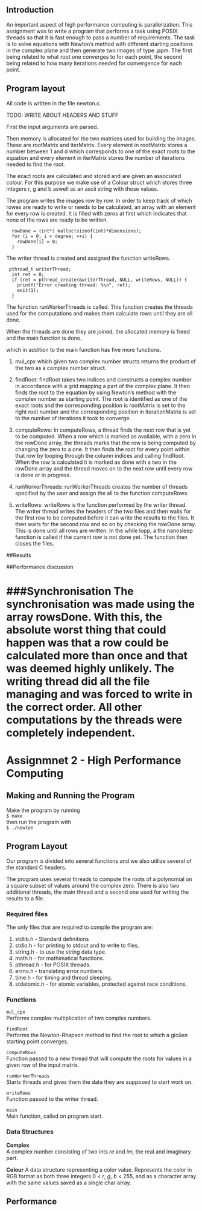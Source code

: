 ## Introduction 
An important aspect of high performance computing is parallelization.  This assignment was to write a program that performs a task using POSIX threads so that it is fast enough to pass a number of requirements. 
The task is to solve equations with Newton’s method with different starting positions in the complex plane and then generate two images of type .ppm. The first being related to what root one converges to for each point, the second being related to how many iterations needed for convergence for each point. 

## Program layout
All code is written in the file newton.c. 

TODO: WRITE ABOUT HEADERS AND STUFF

First the input arguments are parsed. 

Then memory is allocated for the two matrices used for building the images. These are rootMatrix and iterMatrix. Every element in rootMatrix stores a number between 1 and d which corresponds to one of the exact roots to the equation and every element in iterMatrix stores the number of iterations needed to find the root. 

The exact roots are calculated and stored and are given an associated colour. For this purpose we make use of a Colour struct which stores three integers r, g and b aswell as an ascii string with those values.  


The program writes the images row by row. In order to keep track of which rowes are ready to write or needs to be calculated, an array with an element for every row is created. It is filled with zeros at first which indicates that none of the rows are ready to be written. 

~~~
  rowDone = (int*) malloc(sizeof(int)*dimensions);
  for (i = 0; i < degree; ++i) {
    rowDone[i] = 0;
  }
~~~

The writer thread is created and assigned the function writeRows. 

~~~
 pthread_t writerThread;
  int ret = 0;
  if (ret = pthread_create(&writerThread, NULL, writeRows, NULL)) {
    printf("Error creating thread: %\n", ret);
    exit(1);
  }
~~~

The function runWorkerThreads is called. This function creates the threads used for the computations and makes them calculate rows until they are all done.

When the threads are done they are joined, the allocated memory is freed and the main function is done.



 which in addition to the main function has five more functions. 
1. mul_cpx which given two complex number structs returns the product of the two as a complex number struct.
2. findRoot: findRoot takes two indices and constructs a complex number in accordance with a grid mapping a part of the complex plane. It then finds the root to the equation by using Newton’s method with the complex number as starting point. The root is identified as one of the exact roots and the corresponding position is rootMatrix is set to the right root number and the corresponding position in iterationMatrix is set to the number of iterations it took to converge. 
3. computeRows: In computeRows, a thread finds the next row that is yet to be computed. When a row which is marked as available, with a zero in the rowDone array, the threads marks that the row is being computed by changing the zero to a one. It then finds the root for every point within that row by looping  through the column indices and calling findRoot. When the row is calculated it is marked as done with a two in the rowDone array and the thread moves on to the next row until every row is done or in progress.

4. runWorkerThreads: runWorkerThreads creates the number of threads specified by the user and assign the all to the function computeRows.

5. writeRows: writeRows is the function performed by the writer thread. The writer thread writes the headers of the two files and then waits for the first row to be computed before it can write the results to the files. It then waits for the second row and so on by checking the rowDone array. This is done until all rows are written. In the while lopp, a the nanosleep function is called if the current row is not done yet. The function then closes the files. 

##Results

##Performance discussion

###Synchronisation 
The synchronisation was made using the array rowsDone. With this, the absolute worst thing that could happen was that a row could be calculated more than once and that was deemed highly unlikely. The writing thread did all the file managing and was forced to write in the correct order. All other computations by the threads were completely independent.
=======
# Assignmnet 2 - High Performance Computing

## Making and Running the Program

Make the program by running  
`$ make`  
then run the program with  
`$ ./newton`  

## Program Layout
Our program is divided into several functions and we also utilize several of the standard C headers.

The program uses several threads to compute the roots of a polynomial on a square subset of values around the complex zero. There is also two additional threads, the main thread and a second one used for writing the results to a file.

### Required files
The only files that are required to compile the program are:
 
 1. stdlib.h - Standard definitions
 2. stdio.h - for printing to stdout and to write to files.
 3. string.h - to use the string data type.
 4. math.h - for mathimatical functions.
 5. pthread.h - for POSIX threads.
 6. errno.h - translating error numbers.
 7. time.h - for timing and thread sleeping.
 8. stdatomic.h - for atomic variables, protected against race conditions.

### Functions

`mul_cpx`  
Performs complex multiplication of two complex numbers.

`findRoot`  
Performs the Newton-Rhapson method to find the root to which a gicǘen starting point converges.

`computeRows`  
Function passed to a new thread that will compute the roots for values in a given row of the input matrix.

`runWorkerThreads`  
Starts threads and gives them the data they are supposed to start work on.

`writeRows`  
Function passed to the writer thread. 

`main`  
Main function, called on program start.

### Data Structures

**Complex**  
A complex number consisting of two ints _re_ and _im_, the real and imaginary part. 

**Colour**
A data structure representing a color value. Represents the color in RGB format as both three integers 0 < _r_, _g_, _b_ < 255, and as a character array with the same values saved as a single char array.

## Performance
